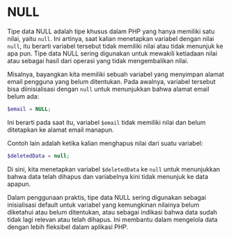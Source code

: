 # NULL

Tipe data NULL adalah tipe khusus dalam PHP yang hanya memiliki satu nilai, yaitu `null`. Ini artinya, saat kalian menetapkan variabel dengan nilai `null`, itu berarti variabel tersebut tidak memiliki nilai atau tidak menunjuk ke apa pun. Tipe data NULL sering digunakan untuk mewakili ketiadaan nilai atau sebagai hasil dari operasi yang tidak mengembalikan nilai.

Misalnya, bayangkan kita memiliki sebuah variabel yang menyimpan alamat email pengguna yang belum ditentukan. Pada awalnya, variabel tersebut bisa diinisialisasi dengan `null` untuk menunjukkan bahwa alamat email belum ada:

```php
$email = NULL;
```

Ini berarti pada saat itu, variabel `$email` tidak memiliki nilai dan belum ditetapkan ke alamat email manapun.

Contoh lain adalah ketika kalian menghapus nilai dari suatu variabel:

```php
$deletedData = null;
```

Di sini, kita menetapkan variabel `$deletedData` ke `null` untuk menunjukkan bahwa data telah dihapus dan variabelnya kini tidak menunjuk ke data apapun.

Dalam penggunaan praktis, tipe data NULL sering digunakan sebagai inisialisasi default untuk variabel yang kemungkinan nilainya belum diketahui atau belum ditentukan, atau sebagai indikasi bahwa data sudah tidak lagi relevan atau telah dihapus. Ini membantu dalam mengelola data dengan lebih fleksibel dalam aplikasi PHP.
